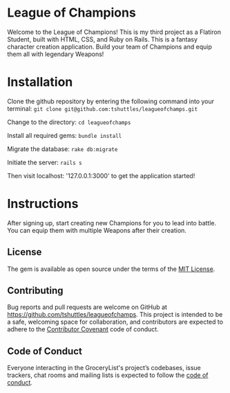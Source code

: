 # League of Champions

Welcome to the League of Champions! This is my third project as a Flatiron Student, built with HTML, CSS, and Ruby on Rails. This is a fantasy character creation application. Build your team of Champions and equip them all with legendary Weapons!

# Installation

Clone the github repository by entering the following command into your terminal:
```git clone git@github.com:tshuttles/leagueofchamps.git```

Change to the directory:
```cd leagueofchamps```

Install all required gems:
```bundle install```

Migrate the database:
```rake db:migrate```

Initiate the server:
```rails s```

Then visit localhost: '127.0.0.1:3000' to get the application started!

# Instructions

After signing up, start creating new Champions for you to lead into battle. You can equip them with multiple Weapons after their creation. 

## License

The gem is available as open source under the terms of the [MIT License](https://opensource.org/licenses/MIT).


## Contributing

Bug reports and pull requests are welcome on GitHub at https://github.com/tshuttles/leagueofchamps. This project is intended to be a safe, welcoming space for collaboration, and contributors are expected to adhere to the [Contributor Covenant](http://contributor-covenant.org) code of conduct.

## Code of Conduct

Everyone interacting in the GroceryList's project’s codebases, issue trackers, chat rooms and mailing lists is expected to follow the [code of conduct](https://github.com/tshuttles/leagueofchamps/blob/master/CODE_OF_CONDUCT.md).